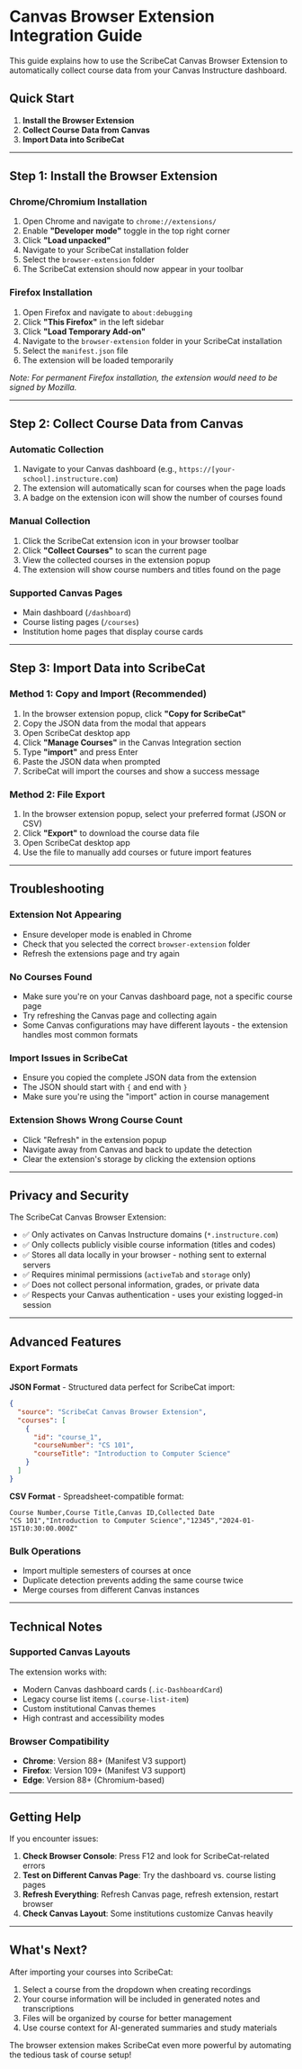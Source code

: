 # Canvas Browser Extension Integration Guide

This guide explains how to use the ScribeCat Canvas Browser Extension to automatically collect course data from your Canvas Instructure dashboard.

## Quick Start

1. **Install the Browser Extension**
2. **Collect Course Data from Canvas**
3. **Import Data into ScribeCat**

---

## Step 1: Install the Browser Extension

### Chrome/Chromium Installation

1. Open Chrome and navigate to `chrome://extensions/`
2. Enable **"Developer mode"** toggle in the top right corner
3. Click **"Load unpacked"**
4. Navigate to your ScribeCat installation folder
5. Select the `browser-extension` folder
6. The ScribeCat extension should now appear in your toolbar

### Firefox Installation

1. Open Firefox and navigate to `about:debugging`
2. Click **"This Firefox"** in the left sidebar
3. Click **"Load Temporary Add-on"**
4. Navigate to the `browser-extension` folder in your ScribeCat installation
5. Select the `manifest.json` file
6. The extension will be loaded temporarily

*Note: For permanent Firefox installation, the extension would need to be signed by Mozilla.*

---

## Step 2: Collect Course Data from Canvas

### Automatic Collection

1. Navigate to your Canvas dashboard (e.g., `https://[your-school].instructure.com`)
2. The extension will automatically scan for courses when the page loads
3. A badge on the extension icon will show the number of courses found

### Manual Collection

1. Click the ScribeCat extension icon in your browser toolbar
2. Click **"Collect Courses"** to scan the current page
3. View the collected courses in the extension popup
4. The extension will show course numbers and titles found on the page

### Supported Canvas Pages

- Main dashboard (`/dashboard`)
- Course listing pages (`/courses`)
- Institution home pages that display course cards

---

## Step 3: Import Data into ScribeCat

### Method 1: Copy and Import (Recommended)

1. In the browser extension popup, click **"Copy for ScribeCat"**
2. Copy the JSON data from the modal that appears
3. Open ScribeCat desktop app
4. Click **"Manage Courses"** in the Canvas Integration section
5. Type **"import"** and press Enter
6. Paste the JSON data when prompted
7. ScribeCat will import the courses and show a success message

### Method 2: File Export

1. In the browser extension popup, select your preferred format (JSON or CSV)
2. Click **"Export"** to download the course data file
3. Open ScribeCat desktop app
4. Use the file to manually add courses or future import features

---

## Troubleshooting

### Extension Not Appearing
- Ensure developer mode is enabled in Chrome
- Check that you selected the correct `browser-extension` folder
- Refresh the extensions page and try again

### No Courses Found
- Make sure you're on your Canvas dashboard page, not a specific course page
- Try refreshing the Canvas page and collecting again
- Some Canvas configurations may have different layouts - the extension handles most common formats

### Import Issues in ScribeCat
- Ensure you copied the complete JSON data from the extension
- The JSON should start with `{` and end with `}`
- Make sure you're using the "import" action in course management

### Extension Shows Wrong Course Count
- Click "Refresh" in the extension popup
- Navigate away from Canvas and back to update the detection
- Clear the extension's storage by clicking the extension options

---

## Privacy and Security

The ScribeCat Canvas Browser Extension:

- ✅ Only activates on Canvas Instructure domains (`*.instructure.com`)
- ✅ Only collects publicly visible course information (titles and codes)
- ✅ Stores all data locally in your browser - nothing sent to external servers
- ✅ Requires minimal permissions (`activeTab` and `storage` only)
- ✅ Does not collect personal information, grades, or private data
- ✅ Respects your Canvas authentication - uses your existing logged-in session

---

## Advanced Features

### Export Formats

**JSON Format** - Structured data perfect for ScribeCat import:
```json
{
  "source": "ScribeCat Canvas Browser Extension",
  "courses": [
    {
      "id": "course_1",
      "courseNumber": "CS 101",
      "courseTitle": "Introduction to Computer Science"
    }
  ]
}
```

**CSV Format** - Spreadsheet-compatible format:
```csv
Course Number,Course Title,Canvas ID,Collected Date
"CS 101","Introduction to Computer Science","12345","2024-01-15T10:30:00.000Z"
```

### Bulk Operations

- Import multiple semesters of courses at once
- Duplicate detection prevents adding the same course twice
- Merge courses from different Canvas instances

---

## Technical Notes

### Supported Canvas Layouts

The extension works with:
- Modern Canvas dashboard cards (`.ic-DashboardCard`)
- Legacy course list items (`.course-list-item`)
- Custom institutional Canvas themes
- High contrast and accessibility modes

### Browser Compatibility

- **Chrome**: Version 88+ (Manifest V3 support)
- **Firefox**: Version 109+ (Manifest V3 support)
- **Edge**: Version 88+ (Chromium-based)

---

## Getting Help

If you encounter issues:

1. **Check Browser Console**: Press F12 and look for ScribeCat-related errors
2. **Test on Different Canvas Page**: Try the dashboard vs. course listing pages
3. **Refresh Everything**: Refresh Canvas page, refresh extension, restart browser
4. **Check Canvas Layout**: Some institutions customize Canvas heavily

---

## What's Next?

After importing your courses into ScribeCat:

1. Select a course from the dropdown when creating recordings
2. Your course information will be included in generated notes and transcriptions
3. Files will be organized by course for better management
4. Use course context for AI-generated summaries and study materials

The browser extension makes ScribeCat even more powerful by automating the tedious task of course setup!